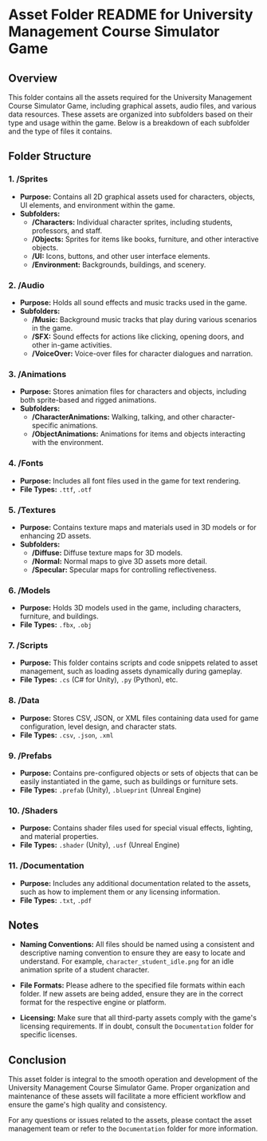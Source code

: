 # Asset Folder README for University Management Course Simulator Game

## Overview

This folder contains all the assets required for the University Management Course Simulator Game, including graphical assets, audio files, and various data resources. These assets are organized into subfolders based on their type and usage within the game. Below is a breakdown of each subfolder and the type of files it contains.

## Folder Structure

### 1. **/Sprites**
   - **Purpose:** Contains all 2D graphical assets used for characters, objects, UI elements, and environment within the game.
   - **Subfolders:**
     - **/Characters:** Individual character sprites, including students, professors, and staff.
     - **/Objects:** Sprites for items like books, furniture, and other interactive objects.
     - **/UI:** Icons, buttons, and other user interface elements.
     - **/Environment:** Backgrounds, buildings, and scenery.

### 2. **/Audio**
   - **Purpose:** Holds all sound effects and music tracks used in the game.
   - **Subfolders:**
     - **/Music:** Background music tracks that play during various scenarios in the game.
     - **/SFX:** Sound effects for actions like clicking, opening doors, and other in-game activities.
     - **/VoiceOver:** Voice-over files for character dialogues and narration.

### 3. **/Animations**
   - **Purpose:** Stores animation files for characters and objects, including both sprite-based and rigged animations.
   - **Subfolders:**
     - **/CharacterAnimations:** Walking, talking, and other character-specific animations.
     - **/ObjectAnimations:** Animations for items and objects interacting with the environment.

### 4. **/Fonts**
   - **Purpose:** Includes all font files used in the game for text rendering.
   - **File Types:** `.ttf`, `.otf`

### 5. **/Textures**
   - **Purpose:** Contains texture maps and materials used in 3D models or for enhancing 2D assets.
   - **Subfolders:**
     - **/Diffuse:** Diffuse texture maps for 3D models.
     - **/Normal:** Normal maps to give 3D assets more detail.
     - **/Specular:** Specular maps for controlling reflectiveness.

### 6. **/Models**
   - **Purpose:** Holds 3D models used in the game, including characters, furniture, and buildings.
   - **File Types:** `.fbx`, `.obj`

### 7. **/Scripts**
   - **Purpose:** This folder contains scripts and code snippets related to asset management, such as loading assets dynamically during gameplay.
   - **File Types:** `.cs` (C# for Unity), `.py` (Python), etc.

### 8. **/Data**
   - **Purpose:** Stores CSV, JSON, or XML files containing data used for game configuration, level design, and character stats.
   - **File Types:** `.csv`, `.json`, `.xml`

### 9. **/Prefabs**
   - **Purpose:** Contains pre-configured objects or sets of objects that can be easily instantiated in the game, such as buildings or furniture sets.
   - **File Types:** `.prefab` (Unity), `.blueprint` (Unreal Engine)

### 10. **/Shaders**
   - **Purpose:** Contains shader files used for special visual effects, lighting, and material properties.
   - **File Types:** `.shader` (Unity), `.usf` (Unreal Engine)

### 11. **/Documentation**
   - **Purpose:** Includes any additional documentation related to the assets, such as how to implement them or any licensing information.
   - **File Types:** `.txt`, `.pdf`

## Notes

- **Naming Conventions:** All files should be named using a consistent and descriptive naming convention to ensure they are easy to locate and understand. For example, `character_student_idle.png` for an idle animation sprite of a student character.
  
- **File Formats:** Please adhere to the specified file formats within each folder. If new assets are being added, ensure they are in the correct format for the respective engine or platform.

- **Licensing:** Make sure that all third-party assets comply with the game's licensing requirements. If in doubt, consult the `Documentation` folder for specific licenses.

## Conclusion

This asset folder is integral to the smooth operation and development of the University Management Course Simulator Game. Proper organization and maintenance of these assets will facilitate a more efficient workflow and ensure the game's high quality and consistency.

For any questions or issues related to the assets, please contact the asset management team or refer to the `Documentation` folder for more information.

